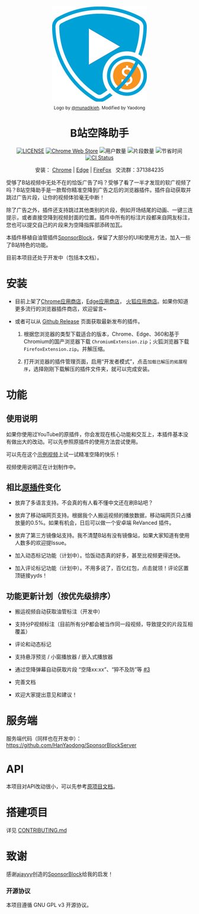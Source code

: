 <p align="center">
  <a href="https://sponsor.ajay.app"><img src="public/icons/LogoSponsorBlocker256px.png" alt="Logo"></img></a>

  <br/>
  <sub>Logo by <a href="https://github.com/munadikieh">@munadikieh</a>. Modified by Yaodong</sub>
</p>

<h1 align="center">B站空降助手</h1>

<div align="center">

  [![LICENSE](https://img.shields.io/github/license/HanYaodong/BilibiliSponsorBlock)](LICENSE)
  [![Chrome Web Store](https://img.shields.io/chrome-web-store/v/eaoelafamejbnggahofapllmfhlhajdd?label=Chrome%20%E6%8F%92%E4%BB%B6%E5%95%86%E5%BA%97)](https://chrome.google.com/webstore/detail/eaoelafamejbnggahofapllmfhlhajdd)
  ![用户数量](https://img.shields.io/badge/dynamic/json?url=http%3A%2F%2F47.103.74.95%2Fapi%2FgetTotalStats&query=activeUsers&suffix=%E4%BA%BA&label=%E7%94%A8%E6%88%B7&color=green&cacheSeconds=3600)
  ![片段数量](https://img.shields.io/badge/dynamic/json?url=http%3A%2F%2F47.103.74.95%2Fapi%2FgetTotalStats&query=totalSubmissions&label=%E6%8F%90%E4%BA%A4%E7%9A%84%E7%89%87%E6%AE%B5%E6%95%B0%E9%87%8F&color=red&cacheSeconds=3600)
  ![节省时间](https://img.shields.io/badge/dynamic/json?url=http%3A%2F%2F47.103.74.95%2Fapi%2FgetTotalStats&query=minutesSaved&suffix=%E5%88%86%E9%92%9F&label=%E5%85%B1%E8%8A%82%E7%9C%81&color=orange&cacheSeconds=3600)
  [![CI Status](https://img.shields.io/github/actions/workflow/status/HanYaodong/BilibiliSponsorBlock/ci.yml)](https://github.com/HanYaodong/BilibiliSponsorBlock/actions/workflows/ci.yml)

</div>

<p align="center">安装：
  <a href="https://chromewebstore.google.com/detail/eaoelafamejbnggahofapllmfhlhajdd">Chrome</a> |
  <a href="https://microsoftedge.microsoft.com/addons/detail/khkeolgobhdoloioehjgfpobjnmagfha">Edge</a> |
  <a href="https://addons.mozilla.org/firefox/addon/bilisponsorblock/">FireFox</a>
  &nbsp;&nbsp;交流群：371384235
</p>

受够了B站视频中无处不在的恰饭广告了吗？受够了看了一半才发现的软广视频了吗？B站空降助手是一款帮你精准空降到广告之后的浏览器插件。插件自动获取并跳过广告片段，让你的视频体验毫无中断！

除了广告之外，插件还支持跳过其他类别的片段，例如开场结尾的动画、一键三连提示，或者直接空降到视频封面的位置。插件中所有的标注片段都来自网友标注，您也可以提交自己的片段来为空降指挥部添砖加瓦。

本插件移植自油管插件[SponsorBlock](https://github.com/ajayyy/SponsorBlock)，保留了大部分的UI和使用方法，加入一些了B站特色的功能。

目前本项目还处于开发中（包括本文档）。

# 安装

- 目前上架了[Chrome应用商店](https://chromewebstore.google.com/detail/eaoelafamejbnggahofapllmfhlhajdd)，[Edge应用商店](https://microsoftedge.microsoft.com/addons/detail/khkeolgobhdoloioehjgfpobjnmagfha)， [火狐应用商店](https://addons.mozilla.org/en-US/firefox/addon/bilisponsorblock/)。如果你知道更多流行的浏览器插件商店，欢迎留言~

- 或者可以从 [Github Release](https://github.com/HanYaodong/BilibiliSponsorBlock/releases/latest) 页面获取最新发布的插件。

  1. 根据您浏览器的类型下载适合的版本，Chrome、Edge、360和基于Chromium的国产浏览器下载 `ChromiumExtension.zip`；火狐浏览器下载`FirefoxExtension.zip`。并解压缩。

  1. 打开浏览器的插件管理页面，启用“开发者模式”，点击`加载已解压的拓展程序`，选择刚刚下载解压的插件文件夹，就可以完成安装。


# 功能

## 使用说明

如果你使用过YouTube的原插件，你会发现在核心功能和交互上，本插件基本没有做出大的改动。可以先参照原插件的使用方法尝试使用。

可以先在这个[示例视频](https://www.bilibili.com/video/BV1Km42177kz/)上试一试精准空降的快乐！

视频使用说明正在计划制作中。

## 相比[原插件](https://github.com/ajayyy/SponsorBlock)变化

- 放弃了多语言支持。不会真的有人看不懂中文还在刷B站吧？

- 放弃了移动端网页支持。根据我个人搬运视频的播放数据，移动端网页只占播放量的0.5%。如果有机会，日后可以做一个安卓端 ReVanced 插件。

- 放弃了第三方镜像站支持。我不清楚B站有没有镜像站，如果大家知道有使用人数多的欢迎提Issue。

- 加入动态标记功能（计划中）。恰饭动态真的好多，甚至比视频更得还快。

- 加入评论标记功能（计划中）。不用多说了，百亿红包，点击就领！评论区置顶链接yyds！


## 功能更新计划（按优先级排序）

- 搬运视频自动获取油管标注（开发中）

- 支持分P视频标注（目前所有分P都会被当作同一段视频，导致提交的片段互相覆盖）

- 评论和动态标记

- 支持悬浮预览 / 小窗播放器 / 嵌入式播放器

- 通过空降弹幕自动获取片段 “空降xx:xx”、“猝不及防”等 [#3](https://github.com/HanYaodong/BilibiliSponsorBlock/issues/3)

- 完善文档

- 欢迎大家提出意见和建议！


# 服务端

服务端代码（同样也在开发中）：https://github.com/HanYaodong/SponsorBlockServer

# API

本项目对API改动很小，可以先参考[原项目文档](https://wiki.sponsor.ajay.app/w/API_Docs)。

# 搭建项目

详见 [CONTRIBUTING.md](CONTRIBUTING.md)

# 致谢

感谢[ajayyy](https://github.com/ajayyy)创造的[SponsorBlock](https://github.com/ajayyy/SponsorBlock)给我的启发！

### 开源协议

本项目遵循 GNU GPL v3 开源协议。
